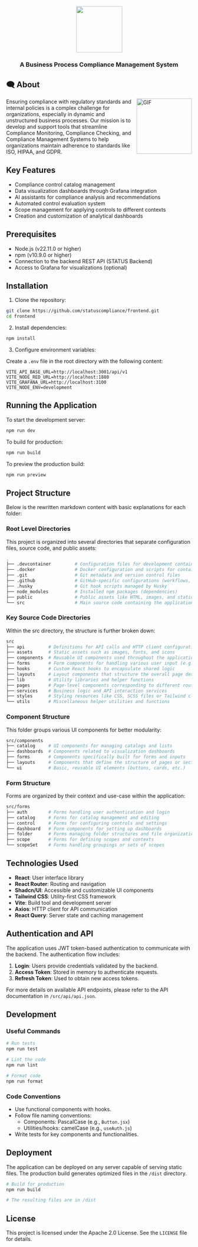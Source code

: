 # <picture>
<div align="center">
  <img src = "https://avatars.githubusercontent.com/u/151918147?s=200&v=4" width = 125px></picture>
  <h3>A Business Process Compliance Management System</h3>
</div>

## 🗨 About

<img align="right" height="150" width="150" alt="GIF" src="https://cdn-icons-gif.flaticon.com/7211/7211818.gif">

Ensuring compliance with regulatory standards and internal policies is a complex challenge for organizations, especially in dynamic and unstructured business processes. Our mission is to develop and support tools that streamline Compliance Monitoring, Compliance Checking, and Compliance Management Systems to help organizations maintain adherence to standards like ISO, HIPAA, and GDPR.

## Key Features

- Compliance control catalog management
- Data visualization dashboards through Grafana integration
- AI assistants for compliance analysis and recommendations
- Automated control evaluation system
- Scope management for applying controls to different contexts
- Creation and customization of analytical dashboards

## Prerequisites

- Node.js (v22.11.0 or higher)
- npm (v10.9.0 or higher)
- Connection to the backend REST API (STATUS Backend)
- Access to Grafana for visualizations (optional)

## Installation

1. Clone the repository:

```bash
git clone https://github.com/statuscompliance/frontend.git
cd frontend
```

2. Install dependencies:

```bash
npm install
```

3. Configure environment variables:

Create a `.env` file in the root directory with the following content:

```
VITE_API_BASE_URL=http://localhost:3001/api/v1
VITE_NODE_RED_URL=http://localhost:1880
VITE_GRAFANA_URL=http://localhost:3100
VITE_NODE_ENV=development
```

## Running the Application

To start the development server:

```bash
npm run dev
```

To build for production:

```bash
npm run build
```

To preview the production build:

```bash
npm run preview
```

## Project Structure
Below is the rewritten markdown content with basic explanations for each folder:

### Root Level Directories
This project is organized into several directories that separate configuration files, source code, and public assets:
```bash
.
├── .devcontainer         # Configuration files for development container environments
├── .docker               # Docker configuration and scripts for containerization
├── .git                  # Git metadata and version control files
├── .github               # GitHub-specific configurations (workflows, issues, templates)
├── .husky                # Git hook scripts managed by Husky
├── node_modules          # Installed npm packages (dependencies)
├── public                # Public assets like HTML, images, and static files
└── src                   # Main source code containing the application logic
```
### Key Source Code Directories

Within the src directory, the structure is further broken down:

```bash
src
├── api         # Definitions for API calls and HTTP client configurations
├── assets      # Static assets such as images, fonts, and icons
├── components  # Reusable UI components used throughout the application
├── forms       # Form components for handling various user input (e.g., auth, catalog)
├── hooks       # Custom React hooks to encapsulate shared logic
├── layouts     # Layout components that structure the overall page design
├── lib         # Utility libraries and helper functions
├── pages       # Page-level components corresponding to different routes
├── services    # Business logic and API interaction services
├── styles      # Styling resources like CSS, SCSS files or Tailwind classes
└── utils       # Miscellaneous helper utilities and functions
```

### Component Structure

This folder groups various UI components for better modularity:

```bash
src/components
├── catalog     # UI components for managing catalogs and lists
├── dashboards  # Components related to visualization dashboards
├── forms       # Components specifically built for forms and inputs
├── layouts     # Components that define the structure of pages or sections
└── ui          # Basic, reusable UI elements (buttons, cards, etc.)
```

### Form Structure

Forms are organized by their context and use-case within the application:

```bash
src/forms
├── auth        # Forms handling user authentication and login
├── catalog     # Forms for catalog management and editing
├── control     # Forms for configuring controls and settings
├── dashboard   # Form components for setting up dashboards
├── folder      # Forms managing folder structures and file organization
├── scope       # Forms for defining scopes and contexts
└── scopeSet    # Forms handling groupings or sets of scopes
```

## Technologies Used

- **React**: User interface library
- **React Router**: Routing and navigation
- **Shadcn/UI**: Accessible and customizable UI components
- **Tailwind CSS**: Utility-first CSS framework
- **Vite**: Build tool and development server
- **Axios**: HTTP client for API communication
- **React Query**: Server state and caching management

## Authentication and API

The application uses JWT token-based authentication to communicate with the backend. The authentication flow includes:

1. **Login**: Users provide credentials validated by the backend.
2. **Access Token**: Stored in memory to authenticate requests.
3. **Refresh Token**: Used to obtain new access tokens.

For more details on available API endpoints, please refer to the API documentation in `/src/api/api.json`.

## Development

### Useful Commands

```bash
# Run tests
npm run test

# Lint the code
npm run lint

# Format code
npm run format
```

### Code Conventions

- Use functional components with hooks.
- Follow file naming conventions:
  - Components: PascalCase (e.g., `Button.jsx`)
  - Utilities/hooks: camelCase (e.g., `useAuth.js`)
- Write tests for key components and functionalities.

## Deployment

The application can be deployed on any server capable of serving static files. The production build generates optimized files in the `/dist` directory.

```bash
# Build for production
npm run build

# The resulting files are in /dist
```

## License

This project is licensed under the Apache 2.0 License. See the `LICENSE` file for details.
